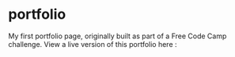 # portfolio
My first portfolio page, originally built as part of a Free Code Camp challenge. 
View a live version of this portfolio here : 
